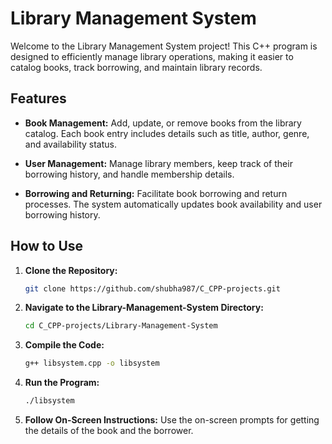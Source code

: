 # Library Management System

Welcome to the Library Management System project! This C++ program is designed to efficiently manage library operations, making it easier to catalog books, track borrowing, and maintain library records.

## Features

- **Book Management:** Add, update, or remove books from the library catalog. Each book entry includes details such as title, author, genre, and availability status.

- **User Management:** Manage library members, keep track of their borrowing history, and handle membership details.

- **Borrowing and Returning:** Facilitate book borrowing and return processes. The system automatically updates book availability and user borrowing history.

## How to Use

1. **Clone the Repository:**
   ```bash
   git clone https://github.com/shubha987/C_CPP-projects.git

2. **Navigate to the Library-Management-System Directory:**
   ```bash
   cd C_CPP-projects/Library-Management-System

3. **Compile the Code:**
   ```bash
   g++ libsystem.cpp -o libsystem

4. **Run the Program:**
   ```bash
   ./libsystem

5. **Follow On-Screen Instructions:**
Use the on-screen prompts for getting the details of the book and the borrower.